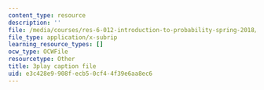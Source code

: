 ```yaml
---
content_type: resource
description: ''
file: /media/courses/res-6-012-introduction-to-probability-spring-2018/e3c428e9908fecb50cf44f39e6aa8ec6_zM39sZL9oGE.srt
file_type: application/x-subrip
learning_resource_types: []
ocw_type: OCWFile
resourcetype: Other
title: 3play caption file
uid: e3c428e9-908f-ecb5-0cf4-4f39e6aa8ec6
---
```

